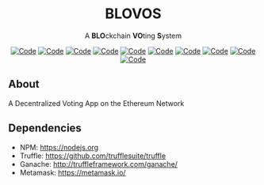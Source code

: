 <h1 align="center">BLOVOS</h1>
<p align="center">
  A <b>BLO</b>ckchain <b>VO</b>ting <b>S</b>ystem


<p align="center">
  <a href="#" target="_blank"><img alt="Code" src="https://img.shields.io/badge/HTML-orange?style=flat-square&logo=HTML&logoColor=white"></a>
  <a href="#" target="_blank"><img alt="Code" src="https://img.shields.io/badge/CSS-blue?style=flat-square&logo=CSS&logoColor=white"></a>
  <a href="#" target="_blank"><img alt="Code" src="https://img.shields.io/badge/JavaScript-yellow?style=flat-square&logo=JS&logoColor=white"></a>
  <a href="#" target="_blank"><img alt="Code" src="https://img.shields.io/badge/Ethereum-lightgrey?style=flat-square&logo=Eth&logoColor=white"></a>
  <a href="#" target="_blank"><img alt="Code" src="https://img.shields.io/badge/Ganache-green?style=flat-square&logo=Gnache&logoColor=white"></a>
  <a href="#" target="_blank"><img alt="Code" src="https://img.shields.io/badge/Truffle-blue?style=flat-square&logo=Gnache&logoColor=white"></a>
  <a href="#" target="_blank"><img alt="Code" src="https://img.shields.io/badge/Solidity-orange?style=flat-square&logo=Gnache&logoColor=white"></a>
  <a href="#" target="_blank"><img alt="Code" src="https://img.shields.io/badge/Metamask-lightgrey?style=flat-square&logo=Gnache&logoColor=white"></a>
  <a href="#" target="_blank"><img alt="Code" src="https://img.shields.io/badge/npm-red?style=flat-square&logo=Gnache&logoColor=white"></a>
  <a href="#" target="_blank"><img alt="Code" src="https://img.shields.io/badge/Blockchain-blue?style=flat-square&logo=Gnache&logoColor=white"></a>




  





## About
A Decentralized Voting App on the Ethereum Network



## Dependencies
- NPM: https://nodejs.org
- Truffle: https://github.com/trufflesuite/truffle
- Ganache: http://truffleframework.com/ganache/
- Metamask: https://metamask.io/

